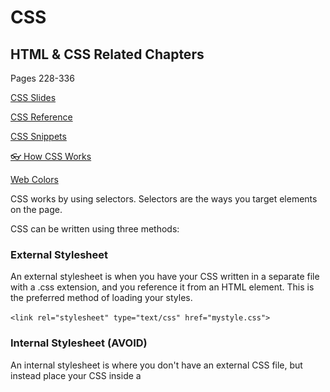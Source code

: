 # CSS

## HTML & CSS Related Chapters

Pages 228-336

[CSS Slides](https://docs.google.com/presentation/d/1uGclhzfMkr0daXyP56A07KdOZzSQPDhWK29lBRQZOKM/edit?usp=sharing)

[CSS Reference](https://css-tricks.com/almanac/)

[CSS Snippets](https://css-tricks.com/snippets/css/)

[&#x1f453; How CSS Works](https://developer.mozilla.org/en-US/docs/Learn/CSS/Introduction_to_CSS/How_CSS_works)

[Web Colors](WebColors)


CSS works by using selectors. Selectors are the ways you target elements on the page.

CSS can be written using three methods:

### External Stylesheet

An external stylesheet is when you have your CSS written in a separate file with a .css extension, and you reference it from an HTML <link> element. This is the preferred method of loading your styles.

```<link rel="stylesheet" type="text/css" href="mystyle.css">```

### Internal Stylesheet (AVOID)

An internal stylesheet is where you don't have an external CSS file, but instead place your CSS inside a <style> element, contained inside the HTML <head>. Use this only in single page sites or when you want to overwrite a linked stylesheet called before. The HTML would look like this:

```html
<head>
 <style>
  p{
   color: green;
  }

 </style>

<head>
```

### Inline Style (AVOID)

Inline styles are CSS declarations that affect one element only, contained within a style attribute:

```
<h1 style="color:blue;margin-left:30px;">This is a heading.</h1>
```

## CSS Basics

### Box Model

![Box Model](https://mdn.mozillademos.org/files/8685/boxmodel\-(3).png)
https://developer.mozilla.org/en-US/docs/Web/CSS/CSS_Box_Model/Introduction_to_the_CSS_box_model

### The Declaration Block

Basic Structure

![Basic CSS Declaration](https://raw.githubusercontent.com/UMInteractive/Weblab/master/images/basic-structure.png)

Multiple Selectors

![Multiple selectors](https://raw.githubusercontent.com/UMInteractive/Weblab/master/images/multiple-selectors.png)

A Declaration

![CSS Declaration](https://raw.githubusercontent.com/UMInteractive/Weblab/master/images/declaration.png)

Declaration Blocks

![CSS Declaration Blocks](https://raw.githubusercontent.com/UMInteractive/Weblab/master/images/declaration-blocks.png)

## Selectors

### Element Selectors

Element selectors can be applied to HTML elements (tags) in your document.

Here is some HTML:

```html
<p>all the paragraphs are orange</p>
<div>all the divs must be green</div>
```

Here is some CSS:

```css
p {
   color: orange;
}
div {
   color: green;
}
```


## LOADING AN EXTERNAL FONT

If you want custom fonts on your page you will need to add a custom font to your design. The easiest way to do this is with [Google Fonts](https://fonts.google.com/)

### Step 1: Select Fonts
Go to [Google Fonts](https://fonts.google.com/) and select one or more fonts.  

![Google fonts](https://github.com/UMInteractive/Weblab/blob/master/images/gfonts.png?raw=true)

You can select by clicking on the red "+"sign above each font.

![Google font select](https://github.com/UMInteractive/Weblab/blob/master/images/gfonts-select.png?raw=true)

### Step 2: Copy code
Once you selected the fonts you need click on the bottom bar to view your library.

![Font bar](https://github.com/UMInteractive/Weblab/blob/master/images/gfonts-bar.png?raw=true)

This panel will provide you with all the code you need to embed custom fonts.

![Google Fonts Panel](https://github.com/UMInteractive/Weblab/blob/master/images/gfonts-panel.png?raw=true)

### Step 3: Paste Code

Here is an example of a google Font used in a web page:

```HTML
<html>
  <head>
    <link rel="stylesheet"
          href="https://fonts.googleapis.com/css?family= Lobster">
    <style>
      body {
        font-family: 'Lobster', cursive;
        font-size: 48px;
      }
    </style>
  </head>
  <body>
    <div>Love my Web Lab class!</div>
  </body>
</html>
```

The end result would look like:

![Web Lab Love](https://github.com/UMInteractive/Weblab/blob/master/images/loveweblab.png?raw=true)

### Here's a breakdown:

1) Add a stylesheet link to request the desired web font(s)

```HTML
<link rel="stylesheet"
      href="https://fonts.googleapis.com/css?family=Font+Name">
```

2) Style an element with the requested web font, either in a stylesheet:

```CSS
.css-selector {
  font-family: 'Font Name', serif;
}
```

Complete documentation on how to embed and customize fonts can be found [here](https://developers.google.com/fonts/docs/getting_started).

#### Common CSS Properties

For a list of more properties visit the [mozilla css reference](https://developer.mozilla.org/en-US/docs/Web/CSS/Reference)

###### Text

* [color](https://developer.mozilla.org/en-US/docs/Web/CSS/color)
* [font-family](https://developer.mozilla.org/en-US/docs/Web/CSS/font-family)
* [font-size](https://developer.mozilla.org/en-US/docs/Web/CSS/font-size)
* [font-weight](https://developer.mozilla.org/en-US/docs/Web/CSS/font-weight)
* [text-declaration](https://developer.mozilla.org/en-US/docs/Web/CSS/text-decoration)
* [text-align](https://developer.mozilla.org/en-US/docs/Web/CSS/text-align)
* [list-styles](https://developer.mozilla.org/en-US/docs/Web/CSS/list-style)
* [line-height](https://developer.mozilla.org/en-US/docs/Web/CSS/font-weight)
* [text-transform](https://developer.mozilla.org/en-US/docs/Web/CSS/text-transform)
* [text-indent](https://developer.mozilla.org/en-US/docs/Web/CSS/text-indent)



###### Grid and Position

* [border](https://developer.mozilla.org/en-US/docs/Web/CSS/border)
* [border-width](https://developer.mozilla.org/en-US/docs/Web/CSS/border-width)
* [border-style](https://developer.mozilla.org/en-US/docs/Web/CSS/border-style)
* [border-color](https://developer.mozilla.org/en-US/docs/Web/CSS/border-color)
* [padding](https://developer.mozilla.org/en-US/docs/Web/CSS/padding)
* [margin](https://developer.mozilla.org/en-US/docs/Web/CSS/margin)
* [width](https://developer.mozilla.org/en-US/docs/Web/CSS/width)
* [height](https://developer.mozilla.org/en-US/docs/Web/CSS/height)
* [display](https://developer.mozilla.org/en-US/docs/Web/CSS/display)
